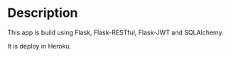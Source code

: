 # Description

This app is build using Flask, Flask-RESTful, Flask-JWT and SQLAlchemy.

It is deploy in Heroku.
